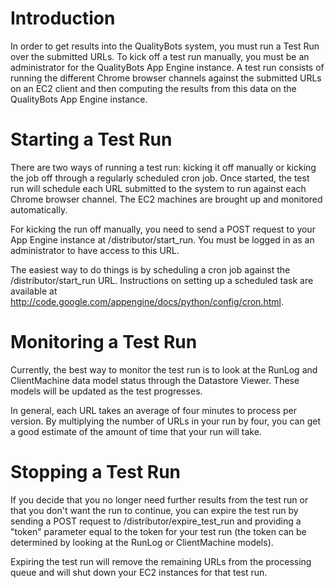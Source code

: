 # Introduction #

In order to get results into the QualityBots system, you must run a Test Run over the submitted URLs. To kick off a test run manually, you must be an administrator for the QualityBots App Engine instance. A test run consists of running the different Chrome browser channels against the submitted URLs on an EC2 client and then computing the results from this data on the QualityBots App Engine instance.

# Starting a Test Run #
There are two ways of running a test run: kicking it off manually or kicking the job off through a regularly scheduled cron job. Once started, the test run will schedule each URL submitted to the system to run against each Chrome browser channel. The EC2 machines are brought up and monitored automatically.

For kicking the run off manually, you need to send a POST request to your App Engine instance at /distributor/start\_run. You must be logged in as an administrator to have access to this URL.

The easiest way to do things is by scheduling a cron job against the /distributor/start\_run URL. Instructions on setting up a scheduled task are available at http://code.google.com/appengine/docs/python/config/cron.html.

# Monitoring a Test Run #

Currently, the best way to monitor the test run is to look at the RunLog and ClientMachine data model status through the Datastore Viewer. These models will be updated as the test progresses.

In general, each URL takes an average of four minutes to process per version. By multiplying the number of URLs in your run by four, you can get a good estimate of the amount of time that your run will take.

# Stopping a Test Run #
If you decide that you no longer need further results from the test run or that you don't want the run to continue, you can expire the test run by sending a POST request to /distributor/expire\_test\_run and providing a "token" parameter equal to the token for your test run (the token can be determined by looking at the RunLog or ClientMachine models).

Expiring the test run will remove the remaining URLs from the processing queue and will shut down your EC2 instances for that test run.